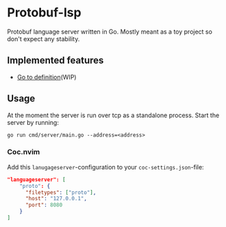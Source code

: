 # Protobuf-lsp

Protobuf language server written in Go. Mostly meant as a toy project so don't
expect any stability.

## Implemented features

- [Go to definition](https://microsoft.github.io/language-server-protocol/specifications/lsp/3.17/specification/#textDocument_definition)(WIP)

## Usage

At the moment the server is run over tcp as a standalone process. Start the
server by running:

```shell
go run cmd/server/main.go --address=<address>
```

### Coc.nvim

Add this `lanugageserver`-configuration to your `coc-settings.json`-file:

```json
"languageserver": [
    "proto": {
      "filetypes": ["proto"],
      "host": "127.0.0.1",
      "port": 8080
    }
]
```
